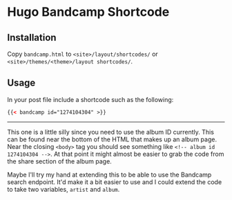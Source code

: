 # Hugo Bandcamp Shortcode

## Installation

Copy `bandcamp.html` to `<site>/layout/shortcodes/` or `<site>/themes/<theme>/layout shortcodes/`.

## Usage

In your post file include a shortcode such as the following:

```html
{{< bandcamp id="1274104304" >}}
```

***

This one is a little silly since you need to use the album ID currently. This can be found near the bottom of the HTML that makes up an album page. Near the closing `<body>` tag you should see something like `<!-- album id 1274104304 -->`. At that point it might almost be easier to grab the code from the share section of the album page.

Maybe I'll try my hand at extending this to be able to use the Bandcamp search endpoint. It'd make it a bit easier to use and I could extend the code to take two variables, `artist` and `album`.
